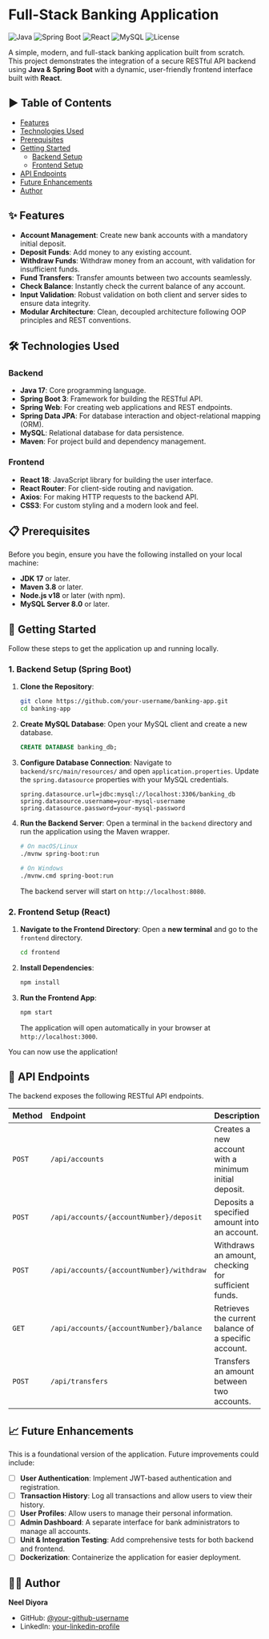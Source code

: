 ﻿# Full-Stack Banking Application

![Java](https://img.shields.io/badge/Java-17-blue?style=for-the-badge&logo=java) ![Spring Boot](https://img.shields.io/badge/Spring%20Boot-3.x-brightgreen?style=for-the-badge&logo=spring) ![React](https://img.shields.io/badge/React-18-blue?style=for-the-badge&logo=react) ![MySQL](https://img.shields.io/badge/MySQL-8.0-orange?style=for-the-badge&logo=mysql) ![License](https://img.shields.io/badge/License-MIT-green?style=for-the-badge)

A simple, modern, and full-stack banking application built from scratch. This project demonstrates the integration of a secure RESTful API backend using **Java & Spring Boot** with a dynamic, user-friendly frontend interface built with **React**.

## ► Table of Contents

- [Features](#-features)
- [Technologies Used](#-technologies-used)
- [Prerequisites](#-prerequisites)
- [Getting Started](#-getting-started)
  - [Backend Setup](#1-backend-setup-spring-boot)
  - [Frontend Setup](#2-frontend-setup-react)
- [API Endpoints](#-api-endpoints)
- [Future Enhancements](#-future-enhancements)
- [Author](#-author)

## ✨ Features

- **Account Management**: Create new bank accounts with a mandatory initial deposit.
- **Deposit Funds**: Add money to any existing account.
- **Withdraw Funds**: Withdraw money from an account, with validation for insufficient funds.
- **Fund Transfers**: Transfer amounts between two accounts seamlessly.
- **Check Balance**: Instantly check the current balance of any account.
- **Input Validation**: Robust validation on both client and server sides to ensure data integrity.
- **Modular Architecture**: Clean, decoupled architecture following OOP principles and REST conventions.

## 🛠️ Technologies Used

### Backend

- **Java 17**: Core programming language.
- **Spring Boot 3**: Framework for building the RESTful API.
- **Spring Web**: For creating web applications and REST endpoints.
- **Spring Data JPA**: For database interaction and object-relational mapping (ORM).
- **MySQL**: Relational database for data persistence.
- **Maven**: For project build and dependency management.

### Frontend

- **React 18**: JavaScript library for building the user interface.
- **React Router**: For client-side routing and navigation.
- **Axios**: For making HTTP requests to the backend API.
- **CSS3**: For custom styling and a modern look and feel.

## 📋 Prerequisites

Before you begin, ensure you have the following installed on your local machine:

- **JDK 17** or later.
- **Maven 3.8** or later.
- **Node.js v18** or later (with npm).
- **MySQL Server 8.0** or later.

## 🚀 Getting Started

Follow these steps to get the application up and running locally.

### 1. Backend Setup (Spring Boot)

1.  **Clone the Repository**:
    ```bash
    git clone https://github.com/your-username/banking-app.git
    cd banking-app
    ```

2.  **Create MySQL Database**:
    Open your MySQL client and create a new database.
    ```sql
    CREATE DATABASE banking_db;
    ```

3.  **Configure Database Connection**:
    Navigate to `backend/src/main/resources/` and open `application.properties`. Update the `spring.datasource` properties with your MySQL credentials.
    ```properties
    spring.datasource.url=jdbc:mysql://localhost:3306/banking_db
    spring.datasource.username=your-mysql-username
    spring.datasource.password=your-mysql-password
    ```

4.  **Run the Backend Server**:
    Open a terminal in the `backend` directory and run the application using the Maven wrapper.
    ```bash
    # On macOS/Linux
    ./mvnw spring-boot:run

    # On Windows
    ./mvnw.cmd spring-boot:run
    ```
    The backend server will start on `http://localhost:8080`.

### 2. Frontend Setup (React)

1.  **Navigate to the Frontend Directory**:
    Open a **new terminal** and go to the `frontend` directory.
    ```bash
    cd frontend
    ```

2.  **Install Dependencies**:
    ```bash
    npm install
    ```

3.  **Run the Frontend App**:
    ```bash
    npm start
    ```
    The application will open automatically in your browser at `http://localhost:3000`.

You can now use the application!

## 🔌 API Endpoints

The backend exposes the following RESTful API endpoints.

| Method | Endpoint                                 | Description                                            |
| :----- | :--------------------------------------- | :----------------------------------------------------- |
| `POST` | `/api/accounts`                          | Creates a new account with a minimum initial deposit.  |
| `POST` | `/api/accounts/{accountNumber}/deposit`  | Deposits a specified amount into an account.           |
| `POST` | `/api/accounts/{accountNumber}/withdraw` | Withdraws an amount, checking for sufficient funds.    |
| `GET`  | `/api/accounts/{accountNumber}/balance`  | Retrieves the current balance of a specific account.   |
| `POST` | `/api/transfers`                         | Transfers an amount between two accounts.              |

## 📈 Future Enhancements

This is a foundational version of the application. Future improvements could include:

-   [ ] **User Authentication**: Implement JWT-based authentication and registration.
-   [ ] **Transaction History**: Log all transactions and allow users to view their history.
-   [ ] **User Profiles**: Allow users to manage their personal information.
-   [ ] **Admin Dashboard**: A separate interface for bank administrators to manage all accounts.
-   [ ] **Unit & Integration Testing**: Add comprehensive tests for both backend and frontend.
-   [ ] **Dockerization**: Containerize the application for easier deployment.

## 👨‍💻 Author

**Neel Diyora**

-   GitHub: [@your-github-username](https://github.com/neel-diyora)
-   LinkedIn: [your-linkedin-profile](https://linkedin.com/in/neel-diyora)

